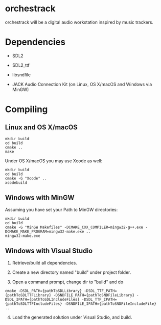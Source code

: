 # orchestrack

orchestrack will be a digital audio workstation inspired by music trackers.

# Dependencies

- SDL2

- SDL2\_ttf

- libsndfile

- JACK Audio Connection Kit (on Linux, OS X/macOS and Windows via MinGW)

# Compiling

## Linux and OS X/macOS

```
mkdir build
cd build
cmake ..
make
```

Under OS X/macOS you may use Xcode as well:

```
mkdir build
cd build
cmake -G "Xcode" ..
xcodebuild
```

## Windows with MinGW

Assuming you have set your Path to MinGW directories:

```
mkdir build
cd build
cmake -G "MinGW Makefiles" -DCMAKE_CXX_COMPILER=mingw32-g++.exe -DCMAKE_MAKE_PROGRAM=mingw32-make.exe ..
mingw32-make.exe
```

## Windows with Visual Studio

1. Retrieve/build all dependencies.

2. Create a new directory named "build" under project folder.

3. Open a command prompt, change dir to "build" and do

```
cmake -DSDL_PATH={pathToSDLLibrary} -DSDL_TTF_PATH={pathToSDLTTFLibrary} -DSNDFILE_PATH={pathToSNDFileLibrary} -DSDL_IPATH={pathToSDLIncludeFiles} -DSDL_TTF_IPATH={pathToSDLTTFIncludeFiles} -DSNDFILE_IPATH={pathToSNDFileIncludeFile} ..
```

4. Load the generated solution under Visual Studio, and build.
